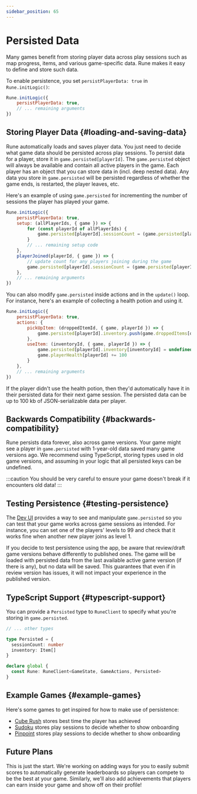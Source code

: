 ```yaml
---
sidebar_position: 65
---
```


# Persisted Data

Many games benefit from storing player data across play sessions such as map progress, items, and various game-specific data. Rune makes it easy to define and store such data. 

To enable persistence, you set `persistPlayerData: true` in `Rune.initLogic()`:

```js
Rune.initLogic({
    persistPlayerData: true,
    // ... remaining arguments
})
```

## Storing Player Data {#loading-and-saving-data}

Rune automatically loads and saves player data. You just need to decide what game data should be persisted across play sessions. To persist data for a player, store it in `game.persisted[playerId]`. The `game.persisted` object will always be available and contain all active players in the game. Each player has an object that you can store data in (incl. deep nested data). Any data you store in `game.persisted` will be persisted regardless of whether the game ends, is restarted, the player leaves, etc.

Here's an example of using `game.persisted` for incrementing the number of sessions the player has played your game.

```js
Rune.initLogic({
    persistPlayerData: true,
    setup: (allPlayerIds, { game }) => {
        for (const playerId of allPlayerIds) {
            game.persisted[playerId].sessionCount = (game.persisted[playerId].sessionCount || 0) + 1
        }
        // ... remaining setup code
    },
    playerJoined(playerId, { game }) => {
        // update count for any players joining during the game
        game.persisted[playerId].sessionCount = (game.persisted[playerId].sessionCount || 0) + 1
    },
    // ... remaining arguments
})
```

You can also modify `game.persisted` inside actions and in the `update()` loop. For instance, here's an example of collecting a health potion and using it.

```js
Rune.initLogic({
    persistPlayerData: true,
    actions: {
        pickUpItem: (droppedItemId, { game, playerId }) => {
            game.persisted[playerId].inventory.push(game.droppedItems[droppedItemId])
        },
        useItem: (inventoryId, { game, playerId }) => {
            game.persisted[playerId].inventory[inventoryId] = undefined
            game.playerHealth[playerId] += 100
        }
    },
    // ... remaining arguments
})
```

If the player didn't use the health potion, then they'd automatically have it in their persisted data for their next game session. The persisted data can be up to 100 kb of JSON-serializable data per player.

## Backwards Compatibility {#backwards-compatibility}

Rune persists data forever, also across game versions. Your game might see a player in `game.persisted` with 1-year-old data saved many game versions ago. We recommend using TypeScript, storing types used in old game versions, and assuming in your logic that all persisted keys can be undefined.

:::caution
You should be very careful to ensure your game doesn't break if it encounters old data!
:::

## Testing Persistence {#testing-persistence}

The [Dev UI](../playtesting/simulating-multiplayer.md) provides a way to see and manipulate `game.persisted` so you can test that your game works across game sessions as intended. For instance, you can set one of the players' levels to 99 and check that it works fine when another new player joins as level 1.   

If you decide to test persistence using the app, be aware that review/draft game versions behave differently to published ones.
The game will be loaded with persisted data from the last available active game version (if there is any), but no data will be saved.
This guarantees that even if in review version has issues, it will not impact your experience in the published version.

## TypeScript Support {#typescript-support}

You can provide a `Persisted` type to `RuneClient` to specify what you're storing in `game.persisted`.

```typescript
// ... other types

type Persisted = {
  sessionCount: number
  inventory: Item[]
}

declare global {
  const Rune: RuneClient<GameState, GameActions, Persisted>
}

```

## Example Games {#example-games}

Here's some games to get inspired for how to make use of persistence:

- [Cube Rush](https://github.com/rune/rune-multiplayer-web-games/tree/staging/examples/cube-rush) stores best time the player has achieved
- [Sudoku](https://github.com/rune/rune-multiplayer-web-games/tree/staging/examples/sudoku) stores play sessions to decide whether to show onboarding
- [Pinpoint](https://github.com/rune/rune-multiplayer-web-games/tree/staging/examples/pinpoint) stores play sessions to decide whether to show onboarding


## Future Plans

This is just the start. We're working on adding ways for you to easily submit scores to automatically generate leaderboards so players can compete to be the best at your game. Similarly, we'll also add achievements that players can earn inside your game and show off on their profile!  
